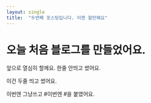 ```yaml
---
layout: single
title:  "두번째 포스팅입니다. 이젠 할만해요"
---
```


# 오늘 처음 블로그를 만들었어요.

앞으로 열심히 할께요.
한줄 안띄고 썼어요.


이건 두줄 띄고 썼어요.


이번엔 그냥쓰고
#이번엔 #을 붙였어요.
